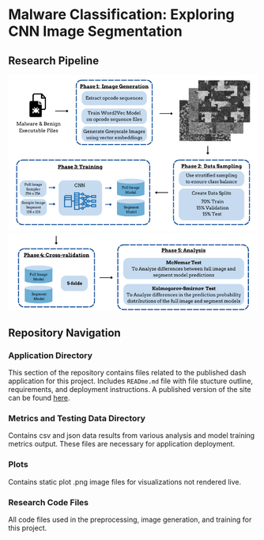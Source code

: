 
# Malware Classification: Exploring CNN Image Segmentation

## Research Pipeline
![Model Comparison Diagram](./plots/pipeline_graphic_part1.png)
![Model Comparison Diagram](./plots/pipeline_graphic_part2.png)

## Repository Navigation

### Application Directory
This section of the repository contains files related to the published dash application for this project. 
Includes  ```READme.md``` file with file stucture outline, requirements, and deployment instructions.
A published version of the site can be found [here](https://senior-project-457222.wl.r.appspot.com).

### Metrics and Testing Data Directory 
Contains csv and json data results from various analysis and model training metrics output. 
These files are necessary for application deployment.

### Plots
Contains static plot .png image files for visualizations not rendered live. 

### Research Code Files 
All code files used in the preprocessing, image generation, and training for this project. 

